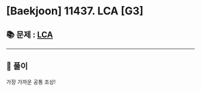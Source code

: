 # [Baekjoon] 11437. LCA [G3]

## 📚 문제 : [LCA](https://www.acmicpc.net/problem/11437)

---

## 📖 풀이

가장 가까운 공통 조상!

